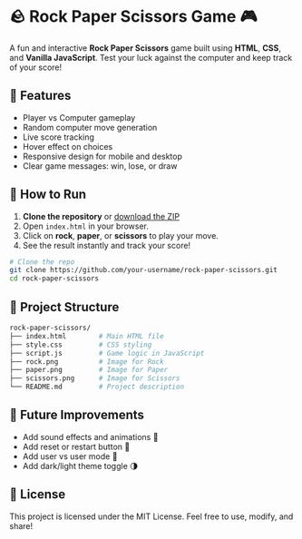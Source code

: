 # 🪨 Rock Paper Scissors Game 🎮

A fun and interactive **Rock Paper Scissors** game built using **HTML**, **CSS**, and **Vanilla JavaScript**. Test your luck against the computer and keep track of your score!

## 🌟 Features

- Player vs Computer gameplay
- Random computer move generation
- Live score tracking
- Hover effect on choices
- Responsive design for mobile and desktop
- Clear game messages: win, lose, or draw

## 🚀 How to Run

1. **Clone the repository** or [download the ZIP](https://github.com/your-username/rock-paper-scissors/archive/refs/heads/main.zip)
2. Open `index.html` in your browser.
3. Click on **rock**, **paper**, or **scissors** to play your move.
4. See the result instantly and track your score!

```bash
# Clone the repo
git clone https://github.com/your-username/rock-paper-scissors.git
cd rock-paper-scissors
```

## 📂 Project Structure
  ```bash
  rock-paper-scissors/
  ├── index.html        # Main HTML file
  ├── style.css         # CSS styling
  ├── script.js         # Game logic in JavaScript
  ├── rock.png          # Image for Rock
  ├── paper.png         # Image for Paper
  ├── scissors.png      # Image for Scissors
  └── README.md         # Project description
```
## 🔮 Future Improvements

- Add sound effects and animations 🎵
- Add reset or restart button 🔄
- Add user vs user mode 👥
- Add dark/light theme toggle 🌗

## 📜 License

This project is licensed under the MIT License. 
  Feel free to use, modify, and share!
